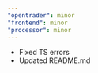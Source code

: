 ```yaml
---
"opentrader": minor
"frontend": minor
"processor": minor
---
```


- Fixed TS errors
- Updated README.md
